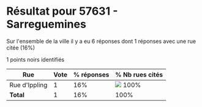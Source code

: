 # Résultat pour 57631 - Sarreguemines

Sur l'ensemble de la ville il y a eu 6 réponses dont 1 réponses avec une rue citée (16%)

1 points noirs identifiés

| Rue | Vote | % réponses | % Nb rues cités|
|-----|------|------------|----------------|
| Rue d'Ippling | 1 | 16% | <img src="../../img/bar_100.gif" />&nbsp;100%|
| **Total** | 1 | 16% | 100%|
